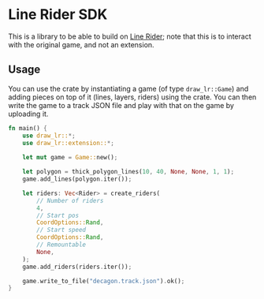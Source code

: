 # Line Rider SDK

This is a library to be able to build on [Line Rider](https://www.linerider.com/); note that this is to interact with the original game, and not an extension. 

## Usage

You can use the crate by instantiating a game (of type `draw_lr::Game`) and adding pieces on top of it (lines, layers, riders) using the crate. You can then write the game to a track JSON file and play with that on the game by uploading it.

```rust
fn main() {
    use draw_lr::*;
    use draw_lr::extension::*;
    
    let mut game = Game::new();

    let polygon = thick_polygon_lines(10, 40, None, None, 1, 1);
    game.add_lines(polygon.iter());

    let riders: Vec<Rider> = create_riders(
        // Number of riders
        4,
        // Start pos
        CoordOptions::Rand,
        // Start speed
        CoordOptions::Rand,
        // Remountable
        None,
    );
    game.add_riders(riders.iter());

    game.write_to_file("decagon.track.json").ok();
}
```